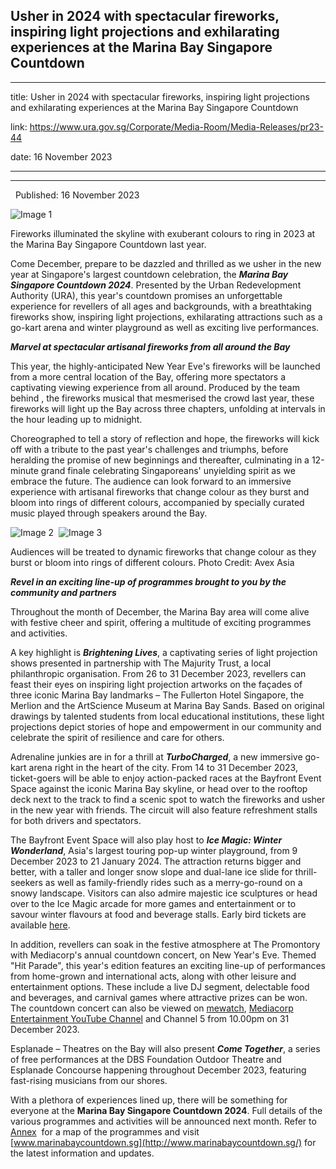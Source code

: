 ## Usher in 2024 with spectacular fireworks, inspiring light projections and exhilarating experiences at the Marina Bay Singapore Countdown
---
title: Usher in 2024 with spectacular fireworks, inspiring light projections and exhilarating experiences at the Marina Bay Singapore Countdown

link: https://www.ura.gov.sg/Corporate/Media-Room/Media-Releases/pr23-44

date: 16 November 2023

---

----------------------------------------------------------------------------------------------------------------------------------------

  Published: 16 November 2023

![Image 1](https://www.ura.gov.sg/-/media/Corporate/Media-Room/2023/Nov/pr23-44img1.gif?h=358&w=550)

Fireworks illuminated the skyline with exuberant colours to ring in 2023 at the Marina Bay Singapore Countdown last year.

Come December, prepare to be dazzled and thrilled as we usher in the new year at Singapore's largest countdown celebration, the **_Marina Bay Singapore Countdown 2024_**. Presented by the Urban Redevelopment Authority (URA), this year's countdown promises an unforgettable experience for revellers of all ages and backgrounds, with a breathtaking fireworks show, inspiring light projections, exhilarating attractions such as a go-kart arena and winter playground as well as exciting live performances.    
  
**_Marvel at spectacular artisanal fireworks from all around the Bay_**  
  
This year, the highly-anticipated New Year Eve's fireworks will be launched from a more central location of the Bay, offering more spectators a captivating viewing experience from all around. Produced by the team behind , the fireworks musical that mesmerised the crowd last year, these fireworks will light up the Bay across three chapters, unfolding at intervals in the hour leading up to midnight.  
  
Choreographed to tell a story of reflection and hope, the fireworks will kick off with a tribute to the past year's challenges and triumphs, before heralding the promise of new beginnings and thereafter, culminating in a 12-minute grand finale celebrating Singaporeans' unyielding spirit as we embrace the future. The audience can look forward to an immersive experience with artisanal fireworks that change colour as they burst and bloom into rings of different colours, accompanied by specially curated music played through speakers around the Bay.

![Image 2](https://www.ura.gov.sg/-/media/Corporate/Media-Room/2023/Nov/pr23-44img2.gif?h=264&w=400)  ![Image 3](https://www.ura.gov.sg/-/media/Corporate/Media-Room/2023/Nov/pr23-44img3.gif?h=264&w=392)

Audiences will be treated to dynamic fireworks that change colour as they burst or bloom into rings of different colours. Photo Credit: Avex Asia

**_Revel in an exciting line-up of programmes brought to you by the community and partners_**  
  
Throughout the month of December, the Marina Bay area will come alive with festive cheer and spirit, offering a multitude of exciting programmes and activities.   
  
A key highlight is **_Brightening Lives_**, a captivating series of light projection shows presented in partnership with The Majurity Trust, a local philanthropic organisation. From 26 to 31 December 2023, revellers can feast their eyes on inspiring light projection artworks on the façades of three iconic Marina Bay landmarks – The Fullerton Hotel Singapore, the Merlion and the ArtScience Museum at Marina Bay Sands. Based on original drawings by talented students from local educational institutions, these light projections depict stories of hope and empowerment in our community and celebrate the spirit of resilience and care for others.  
  
Adrenaline junkies are in for a thrill at **_TurboCharged_**, a new immersive go-kart arena right in the heart of the city. From 14 to 31 December 2023, ticket-goers will be able to enjoy action-packed races at the Bayfront Event Space against the iconic Marina Bay skyline, or head over to the rooftop deck next to the track to find a scenic spot to watch the fireworks and usher in the new year with friends. The circuit will also feature refreshment stalls for both drivers and spectators.  
  
The Bayfront Event Space will also play host to **_Ice Magic: Winter Wonderland_**, Asia's largest touring pop-up winter playground, from 9 December 2023 to 21 January 2024. The attraction returns bigger and better, with a taller and longer snow slope and dual-lane ice slide for thrill-seekers as well as family-friendly rides such as a merry-go-round on a snowy landscape. Visitors can also admire majestic ice sculptures or head over to the Ice Magic arcade for more games and entertainment or to savour winter flavours at food and beverage stalls. Early bird tickets are available [here](https://www.sistic.com.sg/events/icemagicsg2023).  
  
In addition, revellers can soak in the festive atmosphere at The Promontory with Mediacorp's annual countdown concert,  on New Year's Eve. Themed "Hit Parade", this year's edition features an exciting line-up of performances from home-grown and international acts, along with other leisure and entertainment options. These include a live DJ segment, delectable food and beverages, and carnival games where attractive prizes can be won. The countdown concert can also be viewed on [mewatch](https://www.mewatch.sg/), [Mediacorp Entertainment YouTube Channel](https://www.youtube.com/@MediacorpEntertainment) and Channel 5 from 10.00pm on 31 December 2023.  
  
Esplanade – Theatres on the Bay will also present **_Come Together_**, a series of free performances at the DBS Foundation Outdoor Theatre and Esplanade Concourse happening throughout December 2023, featuring fast-rising musicians from our shores.  
  
With a plethora of experiences lined up, there will be something for everyone at the **Marina Bay Singapore Countdown 2024**. Full details of the various programmes and activities will be announced next month. Refer to [Annex](https://www.ura.gov.sg/-/media/Corporate/Media-Room/2023/Nov/pr23-44a.pdf)  for a map of the programmes and visit [www.marinabaycountdown.sg](http://www.marinabaycountdown.sg/) for the latest information and updates.